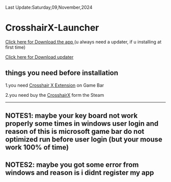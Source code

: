 Last Update:Saturday,09,November,2024 

# CrosshairX-Launcher

<a href="https://raw.githubusercontent.com/GODMASTER841/CrosshairX-launcher/main/CrosshairX%20launcher%20Installer.exe">Click here for Download the app </a>(u always need a updater, if u installing at first time)

<a href="https://raw.github.com/GODMASTER841/CrosshairX-launcher/main/CrosshairX%20launcher%20updater.exe">Click here for Download updater</a>

things you need before installation 
----------------------------------------

1.you need <a href="https://apps.microsoft.com/detail/9nmn2z9tzp22?hl=en-US&gl=US">Crosshair X Extension</a> on Game Bar

2.you need buy the <a href="https://store.steampowered.com/app/1366800/Crosshair_X/">CrosshairX</a> form the Steam

--------------------------------------
NOTES1: maybe your key board not work properly some times in windows user login and reason of this is microsoft game bar do not optimized run before user login
(but your mouse work 100% of time)
-----------------------------
NOTES2: maybe you got some error from windows and reason is i didnt register my app 
---------------------------------------------------------------------------------
